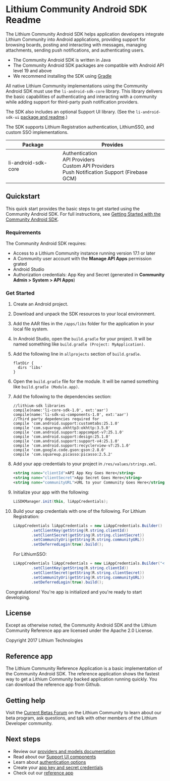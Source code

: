 
# Lithium Community Android SDK Readme

The Lithium Community Android SDK helps application developers integrate Lithium Community into Android applications, providing support for browsing boards, posting and interacting with messages, managing attachments, sending push notifications, and authenticating users.

* The Community Android SDK is written in Java
* The Community Android SDK packages are compatible with Android API level 19 and above
* We recommend installing the SDK using [Gradle](https://gradle.org/)

All native Lithium Community implementations using the Community Android SDK must use the `li-android-sdk-core` library. This library delivers the basic capabilities of authenticating and interacting with a community while adding support for third-party push notification providers.

The SDK also includes an optional Support UI library. (See the `li-android-sdk-ui` [package and readme](https://github.com/lithiumtech/li-android-sdk-ui).)

The SDK supports Lithium Registration authentication, LithiumSSO, and custom SSO implementations.

| Package | Provides |
| ------- | -------- |
| li-android-sdk-core | Authentication<br>API Providers<br>Custom API Providers<br>Push Notification Support (Firebase GCM) |

## Quickstart
This quick start provides the basic steps to get started using the Community Android SDK. For full instructions, see [Getting Started with the Community Android SDK](https://github.com/lithiumtech/li-android-sdk-core/wiki/Getting-Started-with-the-Community-Android-SDK).

### Requirements
The Community Android SDK requires:
* Access to a Lithium Community instance running version 17.1 or later
* A Community user account with the **Manage API Apps** permission grated
* Android Studio
* Authorization credentials: App Key and Secret (generated in **Community Admin > System > API Apps**)

### Get Started

1. Create an Android project.
1. Download and unpack the SDK resources to your local environment.
1. Add the AAR files in the `/apps/libs` folder for the application in your local file system.
1. In Android Studio, open the `build.gradle` for your project. It will be named something like `build.gradle (Project: MyApplication)`.
1. Add the following line in `allprojects` section of `build.gradle`.

    ```
    flatDir {
      dirs 'libs'
    }
    ```
1. Open the `build.gradle` file for the module. It will be named something like `build.gradle (Module.app)`.
1. Add the following to the dependencies section:

    ```
   //lithium-sdk libraries
   compile(name:'li-core-sdk-1.0', ext:'aar')
   compile(name:'li-sdk-ui-components-1.0', ext:'aar')
   //Third party depedencies required for
   compile 'com.android.support:customtabs:25.1.0'
   compile 'com.squareup.okhttp3:okhttp:3.5.0'
   compile 'com.android.support:appcompat-v7:25.1.0'
   compile 'com.android.support:design:25.1.0'
   compile 'com.android.support:support-v4:25.1.0'
   compile 'com.android.support:recyclerview-v7:25.1.0'
   compile 'com.google.code.gson:gson:2.8.0'
   compile 'com.squareup.picasso:picasso:2.5.2'
    ```
1. Add your app credentials to your project in  `/res/values/strings.xml`.

    ```xml
    <string name="clientId">API App Key Goes Here</string>
    <string name="clientSecret">App Secret Goes Here</string>
    <string name="communityURL">URL to your Community Goes Here</string>
    ```
1. Initialize your app with the following:
    
    ```java
    LiSDKManager.init(this, liAppCredentials);
    ```
1. Build your app credentials with one of the following.
    For Lithium Registration:
    
    ```java
    LiAppCredentials liAppCredentials = new LiAppCredentials.Builder()
            .setClientKey(getString(R.string.clientId))
            .setClientSecret(getString(R.string.clientSecret))
            .setCommunityUri(getString(R.string.communityURL))
            .setDeferredLogin(true).build();
    ```
    
    For LithiumSSO:
    
    ```java
    LiAppCredentials liAppCredentials = new LiAppCredentials.Builder("<SSO_TOKEN>")
            .setClientKey(getString(R.string.clientId))
            .setClientSecret(getString(R.string.clientSecret))
            .setCommunityUri(getString(R.string.communityURL))
            .setDeferredLogin(true).build();
    ```
Congratulations! You're app is initialized and you're ready to start developing.

## License
Except as otherwise noted, the Community Android SDK and the Lithium Community Reference app are licensed under the Apache 2.0 License.

Copyright 2017 Lithium Technologies

## Reference app
The Lithium Community Reference Application is a basic implementation of the Community Android SDK. The reference application shows the fastest way to get a Lithium Community backed application running quickly. You can download the reference app from Github.

## Getting help
Visit the [Current Betas Forum](https://community.lithium.com/t5/Current-betas/bd-p/BetaCurrent) on the Lithium Community to learn about our beta program, ask questions, and talk with other members of the Lithium Developer community.

## Next steps
* Review our [providers and models documentation](https://github.com/lithiumtech/li-android-sdk-core/wiki/Community-Android-SDK-API-providers)
* Read about our [Support UI components](https://github.com/lithiumtech/li-android-sdk-ui/wiki/Community-Android-SDK-UI-components)
* Learn about [authentication options](https://github.com/lithiumtech/li-android-sdk-core/wiki/Authentication-with-the-Community-Android-SDK)
* Create your [app key and secret credentials](https://github.com/lithiumtech/li-android-sdk-core/wiki/Getting-Started-with-the-Community-Android-SDK#get-authorization-credentials)
* Check out our [reference app](https://github.com/lithiumtech/li-android-sdk-example)
